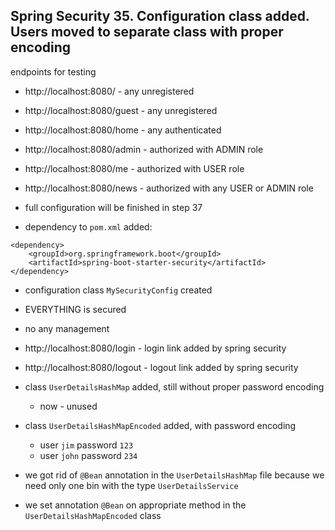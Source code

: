 ## Spring Security 35. Configuration class added. Users moved to separate class with proper encoding

endpoints for testing

- http://localhost:8080/       - any unregistered
- http://localhost:8080/guest  - any unregistered
- http://localhost:8080/home   - any authenticated
- http://localhost:8080/admin  - authorized with ADMIN role
- http://localhost:8080/me     - authorized with USER role
- http://localhost:8080/news   - authorized with any USER or ADMIN role 
- full configuration will be finished in step 37 

- dependency to `pom.xml` added:
```        
<dependency>
    <groupId>org.springframework.boot</groupId>
    <artifactId>spring-boot-starter-security</artifactId>
</dependency>
```
- configuration class `MySecurityConfig` created
- EVERYTHING is secured

- no any management
- http://localhost:8080/login  - login link added by spring security
- http://localhost:8080/logout - logout link added by spring security

- class `UserDetailsHashMap` added, still without proper password encoding
  - now - unused
- class `UserDetailsHashMapEncoded` added, with password encoding
  - user `jim` password `123`
  - user `john` password `234`
- we got rid of `@Bean` annotation in the `UserDetailsHashMap` file because we need only one bin with the type `UserDetailsService`
- we set annotation `@Bean` on appropriate method in the `UserDetailsHashMapEncoded` class
